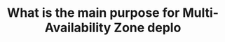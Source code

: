 ---
layout: answer
title: "What is the main purpose for Multi-Availability Zone deplo"
blurb: "According to the official documentation for Amazon RDS , the main purpose of a Multi-Availability Zone Amazon RDS deployment is high availability."
quid: 26
---
